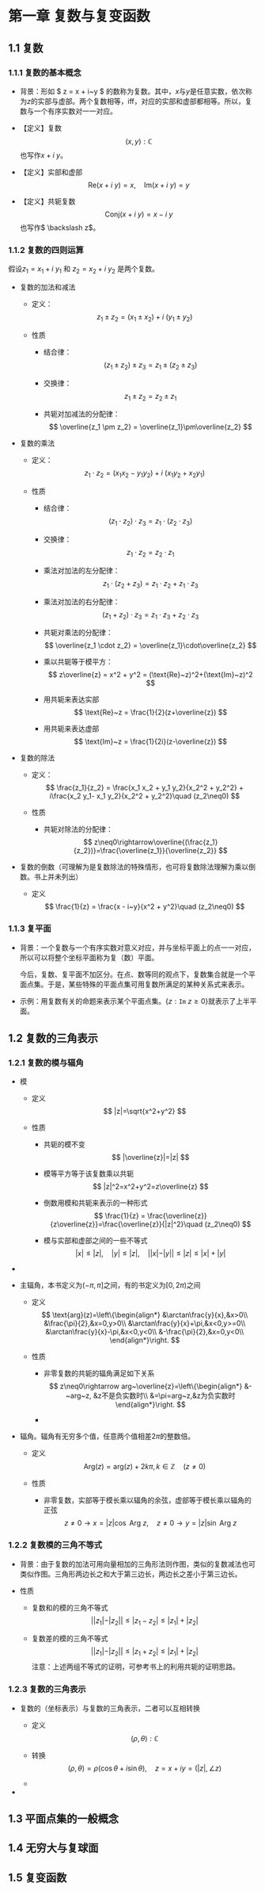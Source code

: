 # 第一章 复数与复变函数

## 1.1 复数

### 1.1.1 复数的基本概念

* 背景：形如 $ z = x + i~y $ 的数称为复数。其中，$x$与$y$是任意实数，依次称为$z$的实部与虚部。两个复数相等，iff，对应的实部和虚部都相等。所以，复数与一个有序实数对一一对应。

* 【定义】复数
  $$
  (x,y) : \mathbb{C}
  $$
  也写作$x + i~y$。

* 【定义】实部和虚部
  $$
  \text{Re} (x+i~y) = x,\quad\text{Im}(x+i~y)=y
  $$

* 【定义】共轭复数
  $$
  \text{Conj}(x+i~y)=x - i~y
  $$
  也写作$ \backslash z$。

### 1.1.2 复数的四则运算

假设$z_1 = x_1 + i~y_1$ 和 $z_2 = x_2 + i~y_2$ 是两个复数。

* 复数的加法和减法

  * 定义：
    $$
    z_1 \pm z_2 = (x_1 \pm x_2) + i~(y_1\pm y_2)
    $$

  * 性质

    * 结合律：
      $$
      (z_1\pm z_2)\pm z_3 = z_1\pm(z_2\pm z_3)
      $$

    * 交换律：
      $$
      z_1\pm z_2 = z_2\pm z_1
      $$

    * 共轭对加减法的分配律：
      $$
      \overline{z_1 \pm z_2} = \overline{z_1}\pm\overline{z_2}
      $$

* 复数的乘法

  * 定义：
    $$
    z_1\cdot z_2 = (x_1 x_2 - y_1 y_2) + i~(x_1 y_2 + x_2 y_1)
    $$

  * 性质

    * 结合律：
      $$
      (z_1\cdot z_2)\cdot z_3 = z_1\cdot(z_2\cdot z_3)
      $$

    * 交换律：
      $$
      z_1\cdot z_2 = z_2\cdot z_1
      $$

    * 乘法对加法的左分配律：
      $$
      z_1\cdot(z_2+z_3)=z_1\cdot z_2+z_1\cdot z_3
      $$

    * 乘法对加法的右分配律：
      $$
      (z_1+z_2)\cdot z_3=z_1\cdot z_3+z_2\cdot z_3
      $$

    * 共轭对乘法的分配律：
      $$
      \overline{z_1 \cdot z_2} = \overline{z_1}\cdot\overline{z_2}
      $$

    * 乘以共轭等于模平方：
      $$
      z\overline{z} = x^2 + y^2 = (\text{Re}~z)^2+(\text{Im}~z)^2
      $$

    * 用共轭来表达实部
      $$
      \text{Re}~z = \frac{1}{2}(z+\overline{z})
      $$
      

    * 用共轭来表达虚部
      $$
      \text{Im}~z = \frac{1}{2i}(z-\overline{z})
      $$
      

* 复数的除法

  * 定义：
    $$
    \frac{z_1}{z_2} = \frac{x_1 x_2 + y_1 y_2}{x_2^2 + y_2^2} + i\frac{x_2 y_1- x_1 y_2}{x_2^2 + y_2^2}\quad (z_2\neq0)
    $$

  * 性质

    * 共轭对除法的分配律：
      $$
      z\neq0\rightarrow\overline{(\frac{z_1}{z_2})}=\frac{\overline{z_1}}{\overline{z_2}}
      $$

* 复数的倒数（可理解为是复数除法的特殊情形，也可将复数除法理解为乘以倒数。书上并未列出）

  * 定义
    $$
    \frac{1}{z} = \frac{x - i~y}{x^2 + y^2}\quad (z_2\neq0)
    $$
    

### 1.1.3 复平面

* 背景：一个复数与一个有序实数对意义对应，并与坐标平面上的点一一对应，所以可以将整个坐标平面称为复（数）平面。

  今后，复数、复平面不加区分。在点、数等同的观点下，复数集合就是一个平面点集。于是，某些特殊的平面点集可用复数所满足的某种关系式来表示。

* 示例：用复数有关的命题来表示某个平面点集。$\{z:\mathtt{Im}~z\ge0\}$就表示了上半平面。





## 1.2 复数的三角表示

### 1.2.1 复数的模与辐角

* 模

  * 定义
    $$
    |z|=\sqrt{x^2+y^2}
    $$

  * 性质

    * 共轭的模不变
      $$
      |\overline{z}|=|z|
      $$

    * 模等平方等于该复数乘以共轭
      $$
      |z|^2=x^2+y^2=z\overline{z}
      $$

    * 倒数用模和共轭来表示的一种形式
      $$
      \frac{1}{z} = \frac{\overline{z}}{z\overline{z}}=\frac{\overline{z}}{|z|^2}\quad (z_2\neq0)
      $$
      

    * 模与实部和虚部之间的一些不等式
      $$
      |x|\le|z|,\quad|y|\le|z|,\quad||x|-|y||\le|z|\le|x|+|y|
      $$

* 

* 主辐角，本书定义为$(-\pi,\pi]$之间，有的书定义为$[0,2\pi)$之间

  * 定义
    $$
    \text{arg}(z)=\left\{\begin{align*}
    &\arctan\frac{y}{x},&x>0\\
    &\frac{\pi}{2},&x=0,y>0\\
    &\arctan\frac{y}{x}+\pi,&x<0,y>=0\\
    &\arctan\frac{y}{x}-\pi,&x<0,y<0\\
    &-\frac{\pi}{2},&x=0,y<0\\
    \end{align*}\right.
    $$

  * 性质

    * 非零复数的共轭的辐角满足如下关系
      $$
      z\neq0\rightarrow arg~\overline{z}=\left\{\begin{align*}
      &-~arg~z, &z不是负实数时\\
      &=\pi=arg~z,&z为负实数时
      \end{align*}\right.
      $$
      

    * 

* 辐角。辐角有无穷多个值，任意两个值相差$2\pi$的整数倍。

  * 定义
    $$
    \text{Arg}(z)=\text{arg}(z)+2k\pi, k\in\mathbb{Z}\quad(z\neq0)
    $$

  * 性质

    * 非零复数，实部等于模长乘以辐角的余弦，虚部等于模长乘以辐角的正弦
      $$
      z\neq0\rightarrow x=|z|\cos~\text{Arg}~z,\quad z\neq0\rightarrow y=|z|\sin~\text{Arg}~z
      $$
      

### 1.2.2 复数模的三角不等式

* 背景：由于复数的加法可用向量相加的三角形法则作图，类似的复数减法也可类似作图。三角形两边长之和大于第三边长，两边长之差小于第三边长。

* 性质

  * 复数和的模的三角不等式
    $$
    ||z_1|-|z_2||\le|z_1-z_2|\le|z_1|+|z_2|
    $$

  * 复数差的模的三角不等式
    $$
    ||z_1|-|z_2||\le|z_1+z_2|\le|z_1|+|z_2|
    $$
    注意：上述两组不等式的证明，可参考书上的利用共轭的证明思路。

### 1.2.3 复数的三角表示

* 复数的（坐标表示）与复数的三角表示，二者可以互相转换

  * 定义
    $$
    (\rho, \theta):\mathbb{C}
    $$

  * 转换
    $$
    (\rho,\theta)=\rho(\cos\theta+i\sin\theta),\quad
    z=x+iy=(|z|,\angle z)
    $$
    

  * 

* 





## 1.3 平面点集的一般概念





## 1.4 无穷大与复球面





## 1.5 复变函数



